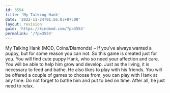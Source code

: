 ```yaml
---
id: 3554
title: 'My Talking Hank'
date: '2022-11-24T01:56:03+07:00'
layout: revision
guid: 'https://kindmod.com/?p=3554'
permalink: '/?p=3554'
---
```


My Talking Hank (MOD, Coins/Diamonds) – If you’ve always wanted a puppy, but for some reason you can not. So this game is created just for you. You will find cute puppy Hank, who so need your affection and care. You will be able to help him grow and develop. Just as the living, it is necessary to feed and bathe. He also likes to play with his friends. You will be offered a couple of games to choose from, you can play with Hank at any time. Do not forget to bathe him and put to bed on time. After all, he just need to relax.